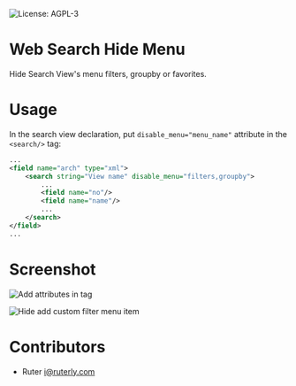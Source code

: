 ![License: AGPL-3](https://img.shields.io/badge/license-AGPL--3-blue.svg)

# Web Search Hide Menu

Hide Search View's menu filters, groupby or favorites.

# Usage

In the search view declaration, put `disable_menu="menu_name"` attribute in the `<search/>` tag:

```xml
...
<field name="arch" type="xml">
    <search string="View name" disable_menu="filters,groupby">
        ...
        <field name="no"/>
        <field name="name"/>
        ...
    </search>
</field>
...
```

# Screenshot

![Add attributes in tag](https://github.com/ruter/TNK-Odoo-Module/blob/10.0/web_search_hide_menu/static/description/screenshot0.png?raw=true)

![Hide add custom filter menu item](https://github.com/ruter/TNK-Odoo-Module/blob/10.0/web_search_hide_menu/static/description/screenshot.png?raw=true)

# Contributors

- Ruter <i@ruterly.com>
